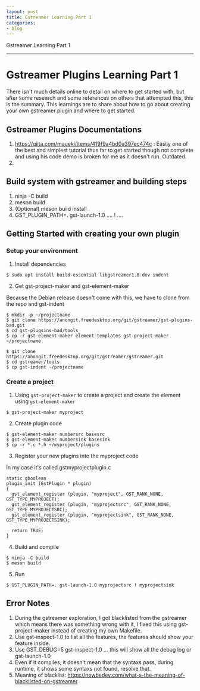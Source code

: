 ```yaml
---
layout: post
title: Gstreamer Learning Part 1
categories:
- blog
---
```


Gstreamer Learning Part 1

---
# Gstreamer Plugins Learning Part 1

There isn't much details online to detail on where to get started with, but after some research and some references on others that attempted this, this is the summary.
This learnings are to share about how to go about creating your own gstreamer plugin and where to get started. 

## Gstreamer Plugins Documentations

1. https://qiita.com/maueki/items/419f9a4bd0a397ec474c : Easily one of the best and simplest tutorial thus far to get started though not complete and using his code demo is broken for me as it doesn't run. Outdated.
2. 

## Build system with gstreamer and building steps

1. ninja -C build
2. meson build
3. (Optional) meson build install
4. GST_PLUGIN_PATH=. gst-launch-1.0 .... ! ....

## Getting Started with creating your own plugin

### Setup your environment

1. Install dependencies

```
$ sudo apt install build-essential libgstreamer1.0-dev indent
```

2. Get gst-project-maker and gst-element-maker

Because the Debian release doesn't come with this, we have to clone from the repo and gst-indent

```
$ mkdir -p ~/projectname
$ git clone https://anongit.freedesktop.org/git/gstreamer/gst-plugins-bad.git
$ cd gst-plugsins-bad/tools
$ cp -r gst-element-maker element-templates gst-project-maker ~/projectname

$ git clone https://anongit.freedesktop.org/git/gstreamer/gstreamer.git
$ cd gstreamer/tools
$ cp gst-indent ~/projectname
```


### Create a project

1. Using `gst-project-maker` to create a project and create the element using `gst-element-maker`

```
$ gst-project-maker myproject
```

2. Create plugin code

```
$ gst-element-maker numbersrc basesrc
$ gst-element-maker numbersink basesink
$ cp -r *.c *.h ~/myproject/plugins
```

3. Register your new plugins into the myproject code

In my case it's called gstmyprojectplugin.c

```
static gboolean
plugin_init (GstPlugin * plugin)
{
  gst_element_register (plugin, "myproject", GST_RANK_NONE, GST_TYPE_MYPROJECT);
  gst_element_register (plugin, "myprojectsrc", GST_RANK_NONE, GST_TYPE_MYPROJECTSRC);
  gst_element_register (plugin, "myprojectsink", GST_RANK_NONE, GST_TYPE_MYPROJECTSINK);

  return TRUE;
}
```

4. Build and compile

```
$ ninja -C build
$ meson build
```

5. Run

```
$ GST_PLUGIN_PATH=. gst-launch-1.0 myprojectsrc ! myprojectsink
```

## Error Notes

1. During the gstreamer exploration, I got blacklisted from the gstreamer which means there was something wrong with it, I fixed this using gst-project-maker instead of creating my own Makefile.
2. Use gst-inspect-1.0 to list all the features, the features should show your feature inside.
3. Use GST_DEBUG=5 gst-inspect-1.0 ... this will show all the debug log or gst-launch-1.0
4. Even if it compiles, it doesn't mean that the syntaxs pass, during runtime, it shows some syntaxs not found, resolve that.
5. Meaning of blacklist: https://newbedev.com/what-s-the-meaning-of-blacklisted-on-gstreamer
